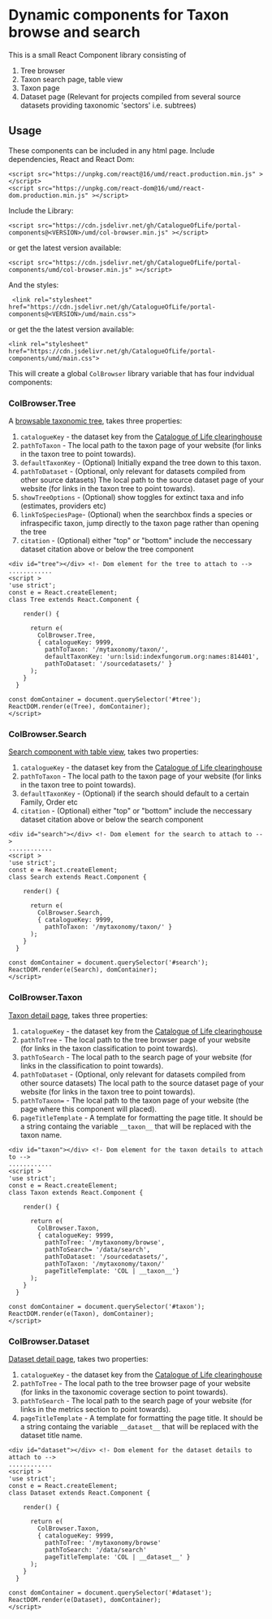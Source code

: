 # Dynamic components for Taxon browse and search

This is a small React Component library consisting of

1. Tree browser
2. Taxon search page, table view
3. Taxon page
4. Dataset page (Relevant for projects compiled from several source datasets providing taxonomic 'sectors' i.e. subtrees)

## Usage

These components can be included in any html page.
Include dependencies, React and React Dom:

```
<script src="https://unpkg.com/react@16/umd/react.production.min.js" ></script>
<script src="https://unpkg.com/react-dom@16/umd/react-dom.production.min.js" ></script>
```

Include the Library:

```
<script src="https://cdn.jsdelivr.net/gh/CatalogueOfLife/portal-components@<VERSION>/umd/col-browser.min.js" ></script>
```

or get the latest version available:

```
<script src="https://cdn.jsdelivr.net/gh/CatalogueOfLife/portal-components/umd/col-browser.min.js" ></script>
```

And the styles:

```
 <link rel="stylesheet" href="https://cdn.jsdelivr.net/gh/CatalogueOfLife/portal-components@<VERSION>/umd/main.css">
```

or get the the latest version available:

```
<link rel="stylesheet" href="https://cdn.jsdelivr.net/gh/CatalogueOfLife/portal-components/umd/main.css">
```

This will create a global `ColBrowser` library variable that has four indvidual components:

### ColBrowser.Tree

A [browsable taxonomic tree](https://www.dev.catalogue.life/data/browse.html), takes three properties:

1. `catalogueKey` - the dataset key from the [Catalogue of Life clearinghouse](https://data.catalogue.life/)
2. `pathToTaxon` - The local path to the taxon page of your website (for links in the taxon tree to point towards).
3. `defaultTaxonKey` - (Optional) Initially expand the tree down to this taxon.
4. `pathToDataset` - (Optional, only relevant for datasets compiled from other source datasets) The local path to the source dataset page of your website (for links in the taxon tree to point towards).
5. `showTreeOptions` - (Optional) show toggles for extinct taxa and info (estimates, providers etc)
6. `linkToSpeciesPage`- (Optional) when the searchbox finds a species or infraspecific taxon, jump directly to the taxon page rather than opening the tree 
7. `citation` - (Optional) either "top" or "bottom" include the neccessary dataset citation above or below the tree component

```
<div id="tree"></div> <!- Dom element for the tree to attach to -->
............
<script >
'use strict';
const e = React.createElement;
class Tree extends React.Component {

    render() {

      return e(
        ColBrowser.Tree,
        { catalogueKey: 9999,
          pathToTaxon: '/mytaxonomy/taxon/',
          defaultTaxonKey: 'urn:lsid:indexfungorum.org:names:814401',
          pathToDataset: '/sourcedatasets/' }
      );
    }
  }

const domContainer = document.querySelector('#tree');
ReactDOM.render(e(Tree), domContainer);
</script>
```

### ColBrowser.Search

[Search component with table view](https://www.dev.catalogue.life/data/search.html), takes two properties:

1. `catalogueKey` - the dataset key from the [Catalogue of Life clearinghouse](https://data.catalogue.life/)
2. `pathToTaxon` - The local path to the taxon page of your website (for links in the taxon tree to point towards).
3. `defaultTaxonKey` - (Optional) if the search should default to a certain Family, Order etc
4. `citation` - (Optional) either "top" or "bottom" include the neccessary dataset citation above or below the search component

```
<div id="search"></div> <!- Dom element for the search to attach to -->
............
<script >
'use strict';
const e = React.createElement;
class Search extends React.Component {

    render() {

      return e(
        ColBrowser.Search,
        { catalogueKey: 9999,
          pathToTaxon: '/mytaxonomy/taxon/' }
      );
    }
  }

const domContainer = document.querySelector('#search');
ReactDOM.render(e(Search), domContainer);
</script>
```

### ColBrowser.Taxon

[Taxon detail page](https://www.dev.catalogue.life/data/taxon/1981d777-6127-4ca5-b960-078fe254caef), takes three properties:

1. `catalogueKey` - the dataset key from the [Catalogue of Life clearinghouse](https://data.catalogue.life/)
2. `pathToTree` - The local path to the tree browser page of your website (for links in the taxon classification to point towards).
3. `pathToSearch` - The local path to the search page of your website (for links in the classification to point towards).
4. `pathToDataset` - (Optional, only relevant for datasets compiled from other source datasets) The local path to the source dataset page of your website (for links in the taxon tree to point towards).
5. `pathToTaxon=` - The local path to the taxon page of your website (the page where this component will placed).
6. `pageTitleTemplate` - A template for formatting the page title. It should be a string containg the variable `__taxon__` that will be replaced with the taxon name.

```
<div id="taxon"></div> <!- Dom element for the taxon details to attach to -->
............
<script >
'use strict';
const e = React.createElement;
class Taxon extends React.Component {

    render() {

      return e(
        ColBrowser.Taxon,
        { catalogueKey: 9999,
          pathToTree: '/mytaxonomy/browse',
          pathToSearch= '/data/search',
          pathToDataset: '/sourcedatasets/',
          pathToTaxon: '/mytaxonomy/taxon/' 
          pageTitleTemplate: 'COL | __taxon__'}
      );
    }
  }

const domContainer = document.querySelector('#taxon');
ReactDOM.render(e(Taxon), domContainer);
</script>
```

### ColBrowser.Dataset

[Dataset detail page](https://www.dev.catalogue.life/data/dataset/2073), takes two properties:

1. `catalogueKey` - the dataset key from the [Catalogue of Life clearinghouse](https://data.catalogue.life/)
2. `pathToTree` - The local path to the tree browser page of your website (for links in the taxonomic coverage section to point towards).
3. `pathToSearch` - The local path to the search page of your website (for links in the metrics section to point towards).
4. `pageTitleTemplate` - A template for formatting the page title. It should be a string containg the variable `__dataset__` that will be replaced with the dataset title name.

```
<div id="dataset"></div> <!- Dom element for the dataset details to attach to -->
............
<script >
'use strict';
const e = React.createElement;
class Dataset extends React.Component {

    render() {

      return e(
        ColBrowser.Taxon,
        { catalogueKey: 9999,
          pathToTree: '/mytaxonomy/browse'
          pathToSearch: '/data/search'
          pageTitleTemplate: 'COL | __dataset__' }
      );
    }
  }

const domContainer = document.querySelector('#dataset');
ReactDOM.render(e(Dataset), domContainer);
</script>
```
